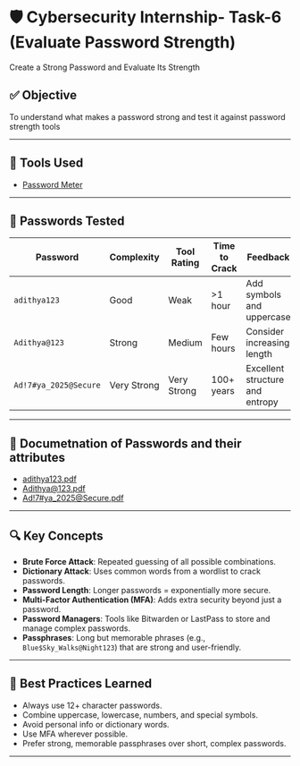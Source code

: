# 🛡 Cybersecurity Internship- Task-6 (Evaluate Password Strength)
Create a Strong Password and Evaluate Its Strength

## ✅ Objective
To understand what makes a password strong and test it against password strength tools

---

## 🧰 Tools Used
- [Password Meter](https://passwordmeter.com/)

---

## 🪪 Passwords Tested

| Password               | Complexity | Tool Rating  | Time to Crack     | Feedback                        | 
|------------------------|------------|--------------|-------------------|----------------------------------|
| `adithya123`           | Good        | Weak         | >1 hour         | Add symbols and uppercase       |  
| `Adithya@123`          | Strong     | Medium       | Few hours       | Consider increasing length      |  
| `Ad!7#ya_2025@Secure`  | Very Strong       | Very Strong  | 100+ years | Excellent structure and entropy |  

---

## 📑 Documetnation of Passwords and their attributes
- [adithya123.pdf](https://github.com/user-attachments/files/20994386/adithya123.pdf)
- [Adithya@123.pdf](https://github.com/user-attachments/files/20994387/Adithya%40123.pdf)
- [Ad!7#ya_2025@Secure.pdf](https://github.com/user-attachments/files/20994390/Ad.7.ya_2025%40Secure.pdf)

---

## 🔍 Key Concepts

- **Brute Force Attack**: Repeated guessing of all possible combinations.
- **Dictionary Attack**: Uses common words from a wordlist to crack passwords.
- **Password Length**: Longer passwords = exponentially more secure.
- **Multi-Factor Authentication (MFA)**: Adds extra security beyond just a password.
- **Password Managers**: Tools like Bitwarden or LastPass to store and manage complex passwords.
- **Passphrases**: Long but memorable phrases (e.g., `Blue$Sky_Walks@Night123`) that are strong and user-friendly.

---

## 📘 Best Practices Learned

- Always use 12+ character passwords.
- Combine uppercase, lowercase, numbers, and special symbols.
- Avoid personal info or dictionary words.
- Use MFA wherever possible.
- Prefer strong, memorable passphrases over short, complex passwords.

---

